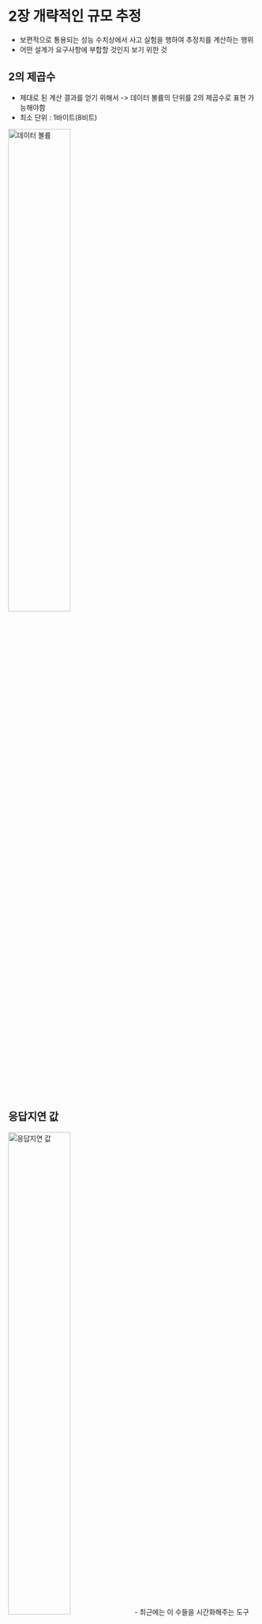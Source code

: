 # 2장 개략적인 규모 추정
- 보편적으로 통용되는 성능 수치상에서 사고 실험을 행하여 추정치를 계산하는 행위
- 어떤 설계가 요구사항에 부합할 것인지 보기 위한 것

## 2의 제곱수
- 제대로 된 계산 결과를 얻기 위해서 -> 데이터 볼륨의 단위를 2의 제곱수로 표현 가능해야함
- 최소 단위 : 1바이트(8비트)
<img src="images/1.png" alt="데이터 볼륨" width="50%" />

## 응답지연 값
<img src="images/2.png" alt="응답지연 값" width="50%" />
- 최근에는 이 수들을 시간화해주는 도구 등장
### 수치들의 의미
- 메모리는 빠르지만 디스크는 아직도 느리다.
- 디스크 탐색은 가능한 한 피해야 한다
- 단순한 압축 알고리즘은 빠르다.
- 데이터를 인터넷으로 전송하기 전에 가능하면 압축하는 게 좋다.
- 데이터 센터는 보통 여러 지역에 분산되어 있고,센터들 간에 데이터를 주고받는 데는 시간이 걸린다.

## 가용성 수치들
- 고가용성 : 오랜 시간 동안 지속적으로 중단 없이 운영될 수 있는 능력
    -  대부분 99% ~ 100%
- SLA : 서비스 사업자와 고객 사이에 맺어진 합의
    - 서비스 사업자가 제공하는 서비스의 가용시간이 기술
- 가용시간 : 시스템이나 서비스가 실제로 사용자에게 정상적으로 제공되는 시간 
    - 숫자 9가 많을 수록 좋은 수치
    - 9의 개수와 시스템 장애 시간 사이의 관계
    <img src="images/3.png"  width="50%" />

## 예제 : 수치 계산
- 트위터 QPS와 저장소 요구량 측정
### 가정
- 월간 능동 사용자는 3억 명이다.
- 50% 의 사용자가 트위터를 매일 사용한다.
- 평균적으로 각 사용자는 매일 2 건의 트윗을 올린다
- 미디어를 포함하는 트윗은 10% 정도다.
- 데이터는 5 년간 보관된다.
### 추정
- 주어진 가정을 이용해 이 값들을 계산해야된다
- QPS(Query Per Second) 추정치
    - 일간 능동 사용자 = 3 억 X 50%= 1.5 억 
    - QPS=1.5억 x 2 트윗 / 24 시간 / 3600 초 = 약 3500
    - 최대 QPS=2XQPS=약 7000
- 미디어 저장을 위한 저장소 요구량
    - 평균 트윗 크기
        - tweet_id 에 64 바이트
        - 텍스트에 140 바이트
        - 미디어에 1MB
    - 미디어 저장소 요구량 : 1.5 억 X 2X 10% X 1 MB=30TB/ 일
    - 5 년간 미디어를 보관하기 위한 저장소 요구량 : 30TB X 365×5=약 55PB
## 💡 팁
1. 정확한 계산보다는 적절한 근사치의 활용으로 시간 절약
2. 가정은 메모
3. 단위 반드시 적기
4. 출제 빈도수 높은 문제들은 미리 연습하기
<br><br><br>

# 3장 시스템 설계 면접 공략법
## 알아두어야 할 점들
- 정해진 답은 없다
- 설계 과정에서 내린 결정들에 대한 방어 능력을 보이는 자리이며 ,
면접관의 피드백을 건설적인 방식으로 처리할 자질이 있음을 보이는 자리인
것이다.
- 설계의 순수성에 집착한 나머지 다른 것들을 놓치는 것을 부정적 신호로 받아들인다

## 효과적 면접을 위한 4단계 접근법
### 1단계 : 문제 이해 및 설계 범위 확정
- 빠른 대답보다는 요구사항과 가정들을 분명히 하는 것이 중요하다
- 올바른 질문을 하는것, 적절한 가정을 하는 것, 시스템 구축에 필요한 정보를 모으는 것

### 2단계 : 개략적인 설계안 제시 및 동의 구하기
- 설계안에 대한 최초 청사진 제시
- 면접관이 팀원인 것처럼 의견 구하기
- 핵심 컴포넌트를 포함하는 다이어그램 그리기
- 제약사항들을 만족하는지 개략적으로 계산하기
- 면접의 규모에 따라 API 엔드포인트나 데이터베이스 스키마도 보여야 할 수 있음
### 3단계 : 상세 설계
- 설계 대상 컴포너트 사이의 우선순위 정하기
- 특정 시스템 컴포너트들의 세부사항을 깊이 있게 설명하는 것을 원함
- 면접관에게 어필하기 좋은 중요한 내용들을 설명하는데 시간 쓰기 (시간 관리)

### 4단계 : 마무리
마무리 단계에서 후속 질문에 답하거나 추가적으로 답변할 수 있는 것들
- 개선할 지점 답변을 통해 비판적 사고 능력 어필
- 마지막으로 만든 설계를 다시 한번 요약
- 오류 발생시 무슨 일이 생기는지 살펴보기
- 운영 이슈 논의
- 규모 확장에 대한 대처 방법
- 세부적 개선사항들
---

## 실전 예제
- 4단계 접근법을 적용한 예시
- 가정 : 뉴스 피드 시스템을 설계하라는 면접
### 1단계
- 요구사항을 분명히 하기 위한 질문 필요
- 적절한 질문 예시
    - 중요한 기능은 어떤건지
    - 웹? 앱? 중 어떤것을 지원
    - 뉴스 피드 정렬 방식
    - 최대 친구 수
    - 트래픽 규모
    - 포스트 형식
- 이 질문들을 통해서 얻을 수 있는 것 : 요구사항을 이해하고 모호함을 없애기
### 2단계
- 두가지 처리 플로 나눌 수 있음 : 피드발행, 피드생성
- 피드 발행 : 사용자가 포스트를 올리면 관련된 데이터가 캐시 / 데이터베이스
에 기록되고, 해당 사용자의 친구 뉴스 피드에 뜨게 된다. 
    - 피드 발행 플로
    <img src="images/4.png"  width="30%" />
- 피드 생성 : 어떤 사용자의 뉴스 피드는 해당 사용자 친구들의 포스트를 시간
역순으로 ( 최신 포스트부터 오래된 포스트 순으로 ) 정렬하여 만든다. <br>
    - 피드 생성 플로
    <img src="images/5.png"  width="30%" />

### 3단계
- 각 플로에 대한 상세 설계
- 피드 발행
<img src="images/6.png"  width="40%" />
- 피드 생성
<img src="images/7.png"  width="40%" />

## 💡 면접 꿀팁들
```
핵심 포인트 리마인드
```
### 해야 할 것
- 질문을 통해 가정 확인하기
- 요구사항 이해하기
- 정답이 없음을 이해하기
- 면접관이 사고흐름을 이해할 수 있도록 하기
- 다양한 해법 제시하기
- 개략적 설계가 끝나면 중요한 컴포넌트부터 설명하기
- 면접관과 협력하기
- 포기하지말기
### 하지 말아야 할 것
- 전형적인 면접 문제들도 대비하지 않고 면접 가기
- 요구사항이나 가정들을 분명히 하지 않고 설계 제시하지 말기
- 처음부터 특정 컴포넌트의 세부사항을 깊이 설명하지 말기
- 진행중에 막혔다면 힌트를 청하기를 주저하지 말기
- 소통을 주저하지 말기
- 면접관이 끝났다고 말하기전까지 방심하지 말기
### 시간 배분
- 바람직한 시간 배분
    - 1 단계 - 문제 이해 및 설계 범위 확정 : 3 분에서 10 분
    - 2 단계 - 개략적 설계안 제시 및 동의 구하기 : 10 분에서 15 분
    - 3 단계 - 상세 설계 : 10 분에서 25분
    - 4 단계 - 마무리 : 3 분에서 5 분
- 대략적인 추정치일 뿐 상황에 따라 변경될 수 있음